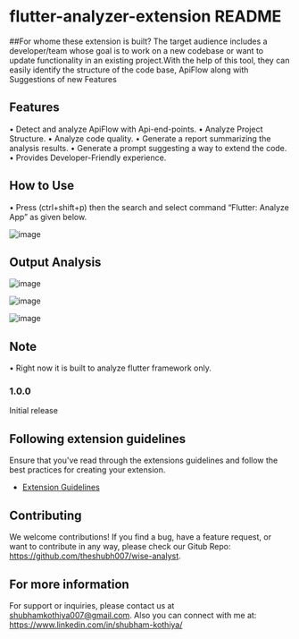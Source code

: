 # flutter-analyzer-extension README

##For whome these extension is built?
The target audience includes a developer/team whose goal is to work on a new codebase or want to update functionality in an existing project.With the help of this tool, they can easily identify the structure of the code base, ApiFlow along with Suggestions of new Features

## Features
•	Detect and analyze ApiFlow with Api-end-points.
•	Analyze Project Structure.
•	Analyze code quality.
•	Generate a report summarizing the analysis results.
•	Generate a prompt suggesting a way to extend the code.
•	Provides  Developer-Friendly experience. 

## How to Use
• Press (ctrl+shift+p) then the search and select command
  “Flutter: Analyze App” as given below.

  ![image](https://github.com/theshubh007/wise-analyst/assets/100220928/1b4eedb4-f48b-4b05-af6f-f26735cef1d3)


## Output Analysis  

  ![image](https://github.com/theshubh007/wise-analyst/assets/100220928/14dc6729-f2b4-4f9c-9af7-ca5a7dc845eb)

  ![image](https://github.com/theshubh007/wise-analyst/assets/100220928/6767d8ae-0684-4d3e-8f04-723de06d528e)

  ![image](https://github.com/theshubh007/wise-analyst/assets/100220928/9ed1d46c-75e3-41d9-9a7d-f0771f2bb5d3)



## Note
• Right now it is built to analyze flutter framework only.






### 1.0.0

Initial release 



## Following extension guidelines

Ensure that you've read through the extensions guidelines and follow the best practices for creating your extension.

* [Extension Guidelines](https://code.visualstudio.com/api/references/extension-guidelines)

## Contributing

We welcome contributions! If you find a bug, have a feature request, or want to contribute in any way, please check our Gitub Repo: https://github.com/theshubh007/wise-analyst.

## For more information
For support or inquiries, please contact us at shubhamkothiya007@gmail.com.
Also you can connect with me at: https://www.linkedin.com/in/shubham-kothiya/


